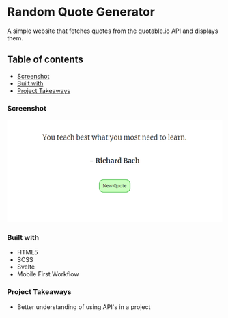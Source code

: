 # Random Quote Generator

A simple website that fetches quotes from the quotable.io API and displays them.

## Table of contents

- [Screenshot](#screenshot)
- [Built with](#built-with)
- [Project Takeaways](#project-takeaways)

### Screenshot

![](./screenshot.png)

### Built with

- HTML5
- SCSS
- Svelte
- Mobile First Workflow

### Project Takeaways

- Better understanding of using API's in a project
